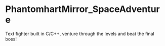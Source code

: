 # PhantomhartMirror_SpaceAdventure
Text fighter built in C/C++, venture through the levels and beat the final boss!
